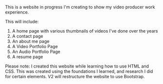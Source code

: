 This is a website in progress I'm creating to show my video producer work experience. 

This will include:
1. A home page with various thumbnails of videos I've done over the years
2. A contact page
3. An about me page
4. A Video Portfolio Page
5. An Audio Portfolio Page
6. A resume page

Please note:
I created this website while learning how to use HTML and CSS. This was created using the foundations I learned, and research I did for certain elements. 
V2 will restructure the website to use Bootstrap.